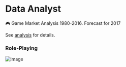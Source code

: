 # Data Analyst
🎮 Game Market Analysis 1980-2016. Forecast for 2017

See [analysis](https://github.com/v-mk-s/data-analyst/blob/master/notebook_final_ver.ipynb) for details.

### Role-Playing 
![image](https://user-images.githubusercontent.com/32800793/155900181-b81b7aa0-6aca-40f9-b7fb-9a035e591cc2.png)
